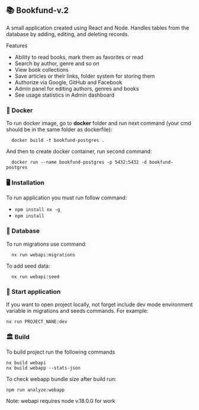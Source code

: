 ## 📚 Bookfund-v.2
A small application created using React and Node. Handles tables from the database by adding, editing, and deleting records.

Features
- Ability to read books, mark them as favorites or read
- Search by author, genre and so on
- View book collections
- Save articles or their links, folder system for storing them
- Authorize via Google, GitHub and Facebook
- Admin panel for editing authors, genres and books
- See usage statistics in Admin dashboard

### 🐋 Docker

To run docker image, go to **docker** folder and run next command (your cmd should be in the same folder as dockerfile):
```
  docker build -t bookfund-postgres .
```

And then to create docker container, run second command:
```
  docker run --name bookfund-postgres -p 5432:5432 -d bookfund-postgres
```

### 🖥️ Installation

To run application you must run follow command:
- `npm install nx -g`
- `npm install`

### 💾 Database

To run migrations use command:
```
  nx run webapi:migrations
```
To add seed data:
```
  nx run webapi:seed
```

### 🚀 Start application

If you want to open project locally, not forget include dev mode environment variable in migrations and seeds commands. 
For example: 
```
nx run PROJECT_NANE:dev
```

### 🏛️ Build

To build project run the following commands
```
nx build webapi
nx build webapp --stats-json
```
To check webapp bundle size after build run:
```
npm run analyze:webapp
```

Note: webapi requires node v.18.0.0 for work
